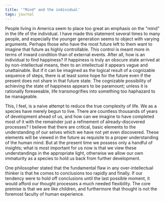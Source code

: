 ```yaml
---
title: '"Mind" and the individual'
tags: journal
---
```


People living in America seem to place too great an emphasis on the
"mind" in the life of the individual.  I have made this statement
several times to many people, and especially the younger generation
seems to object with varying arguments.  Perhaps those who have the most
future left to them want to imagine that future as highly controllable.
This control is meant more in terms of inward condition than of external
events.  After all, how is an individual to find happiness?  If
happiness is truly an obscure state arrived at by non-intellectual
means, then to an intellectual it appears vague and unattainable.  But
if it can be imagined as the logical result of a cognizable sequence of
steps, there is at least some hope for the future even if the present
does not share in that future state.  The cognizable possibility of
achieving the state of happiness appears to be paramount; unless it is
rationally foreseeable, life transmogrifies into something too haphazard
to be manageable.

This, I feel, is a naive attempt to reduce the true complexity of life.
We as a species have merely begun to live.  There are countless
thousands of years of development ahead of us, and how can we imagine to
have completed most of it with the remainder just a refinement of
already-discovered processes?  I believe that there are critical, basic
elements to the understanding of our selves which we have not yet even
discovered.  These elements will be viewed in the future as requisite to
a proper understanding of the human mind.  But at the present time we
possess only a handful of insights; what is most important for us now is
that we view these understandings in the appropriate light, otherwise we
allow our own immaturity as a species to hold us back from further
development.

One philosopher stated that the fundamental flaw in any
over-intellectual thinker is that he comes to conclusions too rapidly
and finally.  If our tendency were to hold off conclusions until the
last possible moment, it would afford our thought processes a much
needed flexibility.  The core premise is that we are like children, and
furthermore that thought is not the foremost faculty of human
experience.


